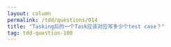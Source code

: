 ```yaml
---
layout: column
permalink: /tdd/questions/014
title: "Tasking后的一个Task应该对应写多少个test case？"
tag: tdd-question-100
---
```



